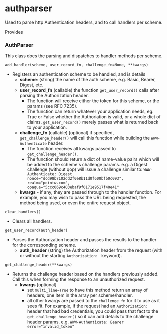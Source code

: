 # authparser
Used to parse http Authentication headers, and to call handlers per scheme.

Provides

### AuthParser
This class does the parsing and dispatches to handler methods per scheme.

`add_handler(scheme, user_record_fn, challenge_fn=None, **kwargs)`
- Registers an authentication scheme to be handled, and is details
  - **scheme**: (string) the name of the auth scheme, e.g. Basic, Bearer, Digest, etc.
  - **user_record_fn** (callable) the function `get_user_record()` calls after parsing the Authorization header.
    - The function will receive either the token for this scheme, or the params (see RFC 7235).
    - The function can return whatever your application needs, eg. True or False whether the Authoriation is valid, or a whole dict of claims.  `get_user_record()` merely passes what is returned back to your application.  
  - **challenge_fn** (callable) [optional] if specified, `get_challenge_header()` will call this function while building the `WWW-Authenticate` header. 
    - The function receives all kwargs passed to `get_challenge_header()`.  
    - The function should return a dict of name-value pairs which will be added to the scheme's challenge params.  e.g. a Digest challenge (without qop) will issue a challenge similar to: `WWW-Authenticate: Digest nonce="dcd98b7102dd2f0e8b11d0f600bfb0c093", realm="pointw.com", opaque="5ccc069c403ebaf9f0171e9517f40e41"`
  - **kwargs** - if any, they are passed through to the handler function.  For example, you may wish to pass the URL being requested, the method being used, or even the entire request object.


`clear_handlers()`
- Clears all handlers.

`get_user_record(auth_header)`
- Parses the Authorization header and passes the results to the handler for the corresponding scheme.
  - **auth_header** (string) the Authorization header from the request (with or without the starting `Authorization: ` keyword).

`get_challenge_header(**kwargs)`
- Returns the challenge header based on the handlers previously added.  Call this when forming the response to an unauthorized request.
  - **kwargs** [optional] 
    - set `multi_line=True` to have this method return an array of headers, one item in the array per scheme/handler.
    - all other kwargs are passed to the `challenge_fn` for it to use as it sees fit.  For example, if the request had an `Authorization:` header that had bad credentials, you could pass that fact to the `get_challenge_header()` so it can add details to the challenge header params. e.g. `WWW-Authenticate: Bearer error="invalid_token"`
